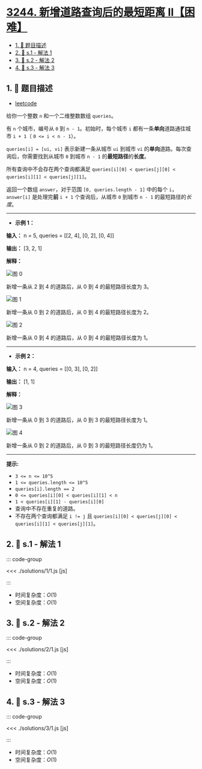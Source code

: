 # [3244. 新增道路查询后的最短距离 II【困难】](https://github.com/tnotesjs/TNotes.leetcode/tree/main/notes/3244.%20%E6%96%B0%E5%A2%9E%E9%81%93%E8%B7%AF%E6%9F%A5%E8%AF%A2%E5%90%8E%E7%9A%84%E6%9C%80%E7%9F%AD%E8%B7%9D%E7%A6%BB%20II%E3%80%90%E5%9B%B0%E9%9A%BE%E3%80%91)

<!-- region:toc -->

- [1. 📝 题目描述](#1--题目描述)
- [2. 🎯 s.1 - 解法 1](#2--s1---解法-1)
- [3. 🎯 s.2 - 解法 2](#3--s2---解法-2)
- [4. 🎯 s.3 - 解法 3](#4--s3---解法-3)

<!-- endregion:toc -->

## 1. 📝 题目描述

- [leetcode](https://leetcode.cn/problems/shortest-distance-after-road-addition-queries-ii/)

给你一个整数 `n` 和一个二维整数数组 `queries`。

有 `n` 个城市，编号从 `0` 到 `n - 1`。初始时，每个城市 `i` 都有一条**单向**道路通往城市 `i + 1`（ `0 <= i < n - 1`）。

`queries[i] = [ui, vi]` 表示新建一条从城市 `ui` 到城市 `vi` 的**单向**道路。每次查询后，你需要找到从城市 `0` 到城市 `n - 1` 的**最短路径**的**长度**。

所有查询中不会存在两个查询都满足 `queries[i][0] < queries[j][0] < queries[i][1] < queries[j][1]`。

返回一个数组 `answer`，对于范围 `[0, queries.length - 1]` 中的每个 `i`，`answer[i]` 是处理完**前** `i + 1` 个查询后，从城市 `0` 到城市 `n - 1` 的最短路径的*长度*。

---

- **示例 1：**

**输入：** n = 5, queries = [[2, 4], [0, 2], [0, 4]]

**输出：** [3, 2, 1]

**解释：**

![图 0](https://cdn.jsdelivr.net/gh/tnotesjs/imgs@main/2025-09-29-12-34-59.png)

新增一条从 2 到 4 的道路后，从 0 到 4 的最短路径长度为 3。

![图 1](https://cdn.jsdelivr.net/gh/tnotesjs/imgs@main/2025-09-29-12-35-04.png)

新增一条从 0 到 2 的道路后，从 0 到 4 的最短路径长度为 2。

![图 2](https://cdn.jsdelivr.net/gh/tnotesjs/imgs@main/2025-09-29-12-35-08.png)

新增一条从 0 到 4 的道路后，从 0 到 4 的最短路径长度为 1。

---

- **示例 2：**

**输入：** n = 4, queries = [[0, 3], [0, 2]]

**输出：** [1, 1]

**解释：**

![图 3](https://cdn.jsdelivr.net/gh/tnotesjs/imgs@main/2025-09-29-12-35-14.png)

新增一条从 0 到 3 的道路后，从 0 到 3 的最短路径长度为 1。

![图 4](https://cdn.jsdelivr.net/gh/tnotesjs/imgs@main/2025-09-29-12-35-18.png)

新增一条从 0 到 2 的道路后，从 0 到 3 的最短路径长度仍为 1。

---

**提示:**

- `3 <= n <= 10^5`
- `1 <= queries.length <= 10^5`
- `queries[i].length == 2`
- `0 <= queries[i][0] < queries[i][1] < n`
- `1 < queries[i][1] - queries[i][0]`
- 查询中不存在重复的道路。
- 不存在两个查询都满足 `i != j` 且 `queries[i][0] < queries[j][0] < queries[i][1] < queries[j][1]`。

## 2. 🎯 s.1 - 解法 1

::: code-group

<<< ./solutions/1/1.js [js]

:::

- 时间复杂度：$O(1)$
- 空间复杂度：$O(1)$

## 3. 🎯 s.2 - 解法 2

::: code-group

<<< ./solutions/2/1.js [js]

:::

- 时间复杂度：$O(1)$
- 空间复杂度：$O(1)$

## 4. 🎯 s.3 - 解法 3

::: code-group

<<< ./solutions/3/1.js [js]

:::

- 时间复杂度：$O(1)$
- 空间复杂度：$O(1)$
